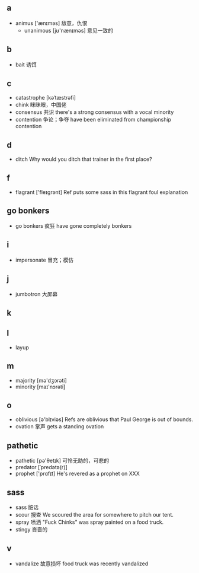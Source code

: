 ## a
+ animus ['ænɪməs] 敌意，仇恨
  + unanimous [jʊ'nænɪməs] 意见一致的

## b
+ bait 诱饵

## c
+ catastrophe [kəˈtæstrəfi]
+ chink 眯眯眼，中国佬
+ consensus 共识 there's a strong consensus with a vocal minority
+ contention 争论；争夺 have been eliminated from championship contention

## d
+ ditch  Why would you ditch that trainer in the first place?

## f
+ flagrant ['fleɪɡrənt] Ref puts some sass in this flagrant foul explanation

## go bonkers
+ go bonkers 疯狂 have gone completely bonkers

## i
+ impersonate 冒充；模仿

## j
+ jumbotron 大屏幕

## k

## l
+ layup

## m
+ majority [mə'dʒɔrəti]
+ minority [maɪ'nɔrəti]

## o
+ oblivious [ə'blɪviəs] Refs are oblivious that Paul George is out of bounds.
+ ovation 掌声  gets a standing ovation

## pathetic
+ pathetic [pə'θetɪk]  可怜无助的，可悲的
+ predator [ˈpredətə(r)] 
+ prophet ['prɑfɪt] He's revered as a prophet on XXX


## sass
+ sass 脏话
+ scour 搜查 We scoured the area for somewhere to pitch our tent.
+ spray 喷洒 "Fuck Chinks" was spray painted on a food truck.
+ stingy 吝啬的
## v
+ vandalize 故意损坏 food truck was recently vandalized
